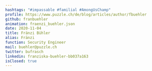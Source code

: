 ```yaml
---
hashtags: "#impassable #familial #AmongUsChamp"
profile: https://www.puzzle.ch/de/blog/articles/author/fbuehler
github: franbuehler
animation: fraenzi_buehler.json
date: 2020-11-04
title: Fränzi Bühler
alias: Fränzi
function: Security Engineer
mail: buehler@puzzle.ch
twitter: bufrasch
linkedin: franziska-buehler-bb037a163
isClosed: true
---
```

